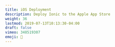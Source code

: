 ```yaml
---
title: iOS Deployment
description: Deploy Ionic to the Apple App Store
weight: 36
lastmod: 2019-07-13T10:13:30-04:00
draft: false
vimeo: 348519307
emoji: 🎉
---
```



